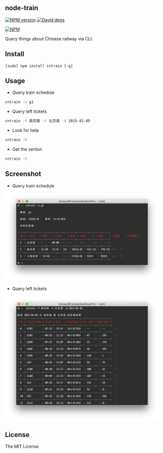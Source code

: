node-train
---

[![NPM version][npm-image]][npm-url]
[![David deps][david-image]][david-url]

[npm-image]: https://img.shields.io/npm/v/cntrain.svg?style=flat
[npm-url]: https://npmjs.org/package/cntrain
[david-image]: https://img.shields.io/david/SFantasy/node-train.svg?style=flat
[david-url]: https://david-dm.org/SFantasy/node-train

[![NPM](https://nodei.co/npm/cntrain.png?downloads&downloadRank)](https://nodei.co/npm/cntrain/)

Query things about Chinese railway via CLI.

## Install

```
[sudo] npm install cntrain [-g]
```

## Usage

- Query train schedule

```sh
cntrain -n g1
```

- Query left tickets

```sh
cntrain -f 南京南 -t 北京南 -d 2015-01-05
```

- Look for help

```sh
cntrain -h
```

- Get the vertion

```sh
cntrain -V
```

## Screenshot

- Query train schedule

![screenshot1](screenshot1.png)

- Query left tickets

![screenshot2](screenshot2.png)

## License

The MIT License
